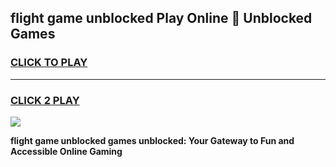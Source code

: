 
## flight game unblocked Play Online 👋 Unblocked Games
<h3>
<a href="https://premium.freeplayer.one?title=flight_game_unblocked&ref=19F">CLICK TO PLAY</a></h3>
<hr>

<h3>
<a href="https://premium.freeplayer.one?title=flight_game_unblocked&ref=19F">CLICK 2 PLAY</a>
  
</h3>

<a href="https://premium.freeplayer.one?title=flight_game_unblocked&ref=19F"><img src="https://clearcache.store/games.png"></a>


**flight game unblocked games unblocked: Your Gateway to Fun and Accessible Online Gaming**
